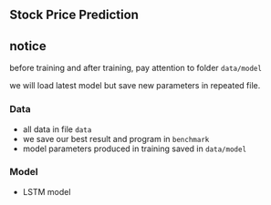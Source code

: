 ## Stock Price Prediction

## notice

before training and after training, pay attention to folder `data/model`

we will load latest model but save new parameters in repeated file.

### Data

- all  data in file `data`
- we save our best result and program in `benchmark`
-  model parameters produced in training saved in `data/model`

### Model

-  LSTM model

